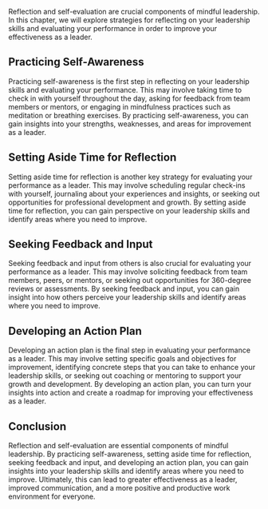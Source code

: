 
Reflection and self-evaluation are crucial components of mindful leadership. In this chapter, we will explore strategies for reflecting on your leadership skills and evaluating your performance in order to improve your effectiveness as a leader.

Practicing Self-Awareness
-------------------------

Practicing self-awareness is the first step in reflecting on your leadership skills and evaluating your performance. This may involve taking time to check in with yourself throughout the day, asking for feedback from team members or mentors, or engaging in mindfulness practices such as meditation or breathing exercises. By practicing self-awareness, you can gain insights into your strengths, weaknesses, and areas for improvement as a leader.

Setting Aside Time for Reflection
---------------------------------

Setting aside time for reflection is another key strategy for evaluating your performance as a leader. This may involve scheduling regular check-ins with yourself, journaling about your experiences and insights, or seeking out opportunities for professional development and growth. By setting aside time for reflection, you can gain perspective on your leadership skills and identify areas where you need to improve.

Seeking Feedback and Input
--------------------------

Seeking feedback and input from others is also crucial for evaluating your performance as a leader. This may involve soliciting feedback from team members, peers, or mentors, or seeking out opportunities for 360-degree reviews or assessments. By seeking feedback and input, you can gain insight into how others perceive your leadership skills and identify areas where you need to improve.

Developing an Action Plan
-------------------------

Developing an action plan is the final step in evaluating your performance as a leader. This may involve setting specific goals and objectives for improvement, identifying concrete steps that you can take to enhance your leadership skills, or seeking out coaching or mentoring to support your growth and development. By developing an action plan, you can turn your insights into action and create a roadmap for improving your effectiveness as a leader.

Conclusion
----------

Reflection and self-evaluation are essential components of mindful leadership. By practicing self-awareness, setting aside time for reflection, seeking feedback and input, and developing an action plan, you can gain insights into your leadership skills and identify areas where you need to improve. Ultimately, this can lead to greater effectiveness as a leader, improved communication, and a more positive and productive work environment for everyone.
